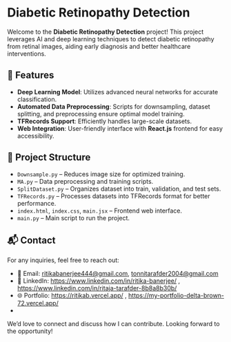 # Diabetic Retinopathy Detection

Welcome to the **Diabetic Retinopathy Detection** project! This project leverages AI and deep learning techniques to detect diabetic retinopathy from retinal images, aiding early diagnosis and better healthcare interventions.

## 🚀 Features
- **Deep Learning Model**: Utilizes advanced neural networks for accurate classification.
- **Automated Data Preprocessing**: Scripts for downsampling, dataset splitting, and preprocessing ensure optimal model training.
- **TFRecords Support**: Efficiently handles large-scale datasets.
- **Web Integration**: User-friendly interface with **React.js** frontend for easy accessibility.

## 📁 Project Structure
- `Downsample.py` – Reduces image size for optimized training.
- `MA.py` – Data preprocessing and training scripts.
- `SplitDataset.py` – Organizes dataset into train, validation, and test sets.
- `TFRecords.py` – Processes datasets into TFRecords format for better performance.
- `index.html`, `index.css`, `main.jsx` – Frontend web interface.
- `main.py` – Main script to run the project.

## 📬 Contact
For any inquiries, feel free to reach out:
- 📧 Email: ritikabanerjee444@gmail.com, tonnitarafder2004@gmail.com
- 📌 LinkedIn: https://www.linkedin.com/in/ritika-banerjee/ , https://www.linkedin.com/in/ritaja-tarafder-8b8a8b30b/
- 🌐 Portfolio: https://ritikab.vercel.app/  , https://my-portfolio-delta-brown-72.vercel.app/
- 

We’d love to connect and discuss how I can contribute. Looking forward to the opportunity!
